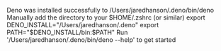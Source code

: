 Deno was installed successfully to /Users/jaredhanson/.deno/bin/deno
Manually add the directory to your $HOME/.zshrc (or similar)
  export DENO_INSTALL="/Users/jaredhanson/.deno"
  export PATH="$DENO_INSTALL/bin:$PATH"
Run '/Users/jaredhanson/.deno/bin/deno --help' to get started
